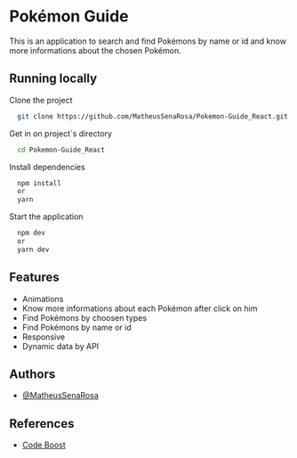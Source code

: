 # Pokémon Guide

This is an application to search and find Pokémons by name or id and know
more informations about the chosen Pokémon.

## Running locally

Clone the project

```bash
  git clone https://github.com/MatheusSenaRosa/Pokemon-Guide_React.git
```

Get in on project`s directory

```bash
  cd Pokemon-Guide_React
```

Install dependencies

```bash
  npm install
  or
  yarn
```

Start the application

```bash
  npm dev
  or
  yarn dev
```

## Features

- Animations
- Know more informations about each Pokémon after click on him
- Find Pokémons by choosen types
- Find Pokémons by name or id
- Responsive
- Dynamic data by API

## Authors

- [@MatheusSenaRosa](https://www.github.com/MatheusSenaRosa)

## References

- [Code Boost](https://codeboost.com.br/projetos/pokeapi/)
